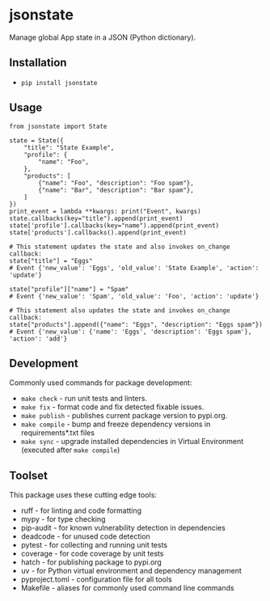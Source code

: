 # jsonstate
Manage global App state in a JSON (Python dictionary).

## Installation
- `pip install jsonstate`

## Usage
```
from jsonstate import State

state = State({
    "title": "State Example",
    "profile": {
        "name": "Foo",
    },
    "products": [
        {"name": "Foo", "description": "Foo spam"},
        {"name": "Bar", "description": "Bar spam"},
    ]
})
print_event = lambda **kwargs: print("Event", kwargs)
state.callbacks(key="title").append(print_event)
state['profile'].callbacks(key="name").append(print_event)
state['products'].callbacks().append(print_event)

# This statement updates the state and also invokes on_change callback:
state["title"] = "Eggs"
# Event {'new_value': 'Eggs', 'old_value': 'State Example', 'action': 'update'}

state["profile"]["name"] = "Spam"
# Event {'new_value': 'Spam', 'old_value': 'Foo', 'action': 'update'}

# This statement also updates the state and invokes on_change callback:
state["products"].append({"name": "Eggs", "description": "Eggs spam"})
# Event {'new_value': {'name': 'Eggs', 'description': 'Eggs spam'}, 'action': 'add'}
```

## Development
Commonly used commands for package development:
- `make check` - run unit tests and linters.
- `make fix` - format code and fix detected fixable issues.
- `make publish` - publishes current package version to pypi.org.
- `make compile` - bump and freeze dependency versions in requirements*.txt files
- `make sync` - upgrade installed dependencies in Virtual Environment (executed after `make compile`)

## Toolset
This package uses these cutting edge tools:
- ruff - for linting and code formatting
- mypy - for type checking
- pip-audit - for known vulnerability detection in dependencies
- deadcode - for unused code detection
- pytest - for collecting and running unit tests
- coverage - for code coverage by unit tests
- hatch - for publishing package to pypi.org
- uv - for Python virtual environment and dependency management
- pyproject.toml - configuration file for all tools
- Makefile - aliases for commonly used command line commands
